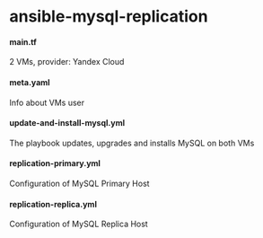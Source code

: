 # ansible-mysql-replication

#### main.tf
2 VMs, provider: Yandex Cloud

#### meta.yaml
Info about VMs user

#### update-and-install-mysql.yml
The playbook updates, upgrades and installs MySQL on both VMs

#### replication-primary.yml
Configuration of MySQL Primary Host

#### replication-replica.yml
Configuration of MySQL Replica Host
